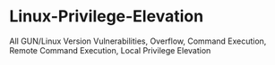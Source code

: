 # Linux-Privilege-Elevation
All GUN/Linux Version Vulnerabilities, Overflow, Command Execution, Remote Command Execution, Local Privilege Elevation
